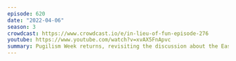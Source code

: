 ```yaml
---
episode: 620
date: "2022-04-06"
season: 3
crowdcast: https://www.crowdcast.io/e/in-lieu-of-fun-episode-276
youtube: https://www.youtube.com/watch?v=xvAX5FnApvc
summary: Pugilism Week returns, revisiting the discussion about the Eastman decision
---
```

